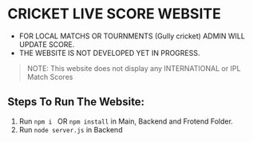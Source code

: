 # CRICKET LIVE SCORE WEBSITE

- FOR LOCAL MATCHS OR TOURNMENTS (Gully cricket) ADMIN WILL UPDATE SCORE. 
- THE WEBSITE IS NOT DEVELOPED YET IN PROGRESS.
  
> NOTE: This website does not display any INTERNATIONAL or IPL Match Scores

## Steps To Run The Website:
1. Run `npm i ` OR `npm install` in Main, Backend and Frotend Folder.
2. Run `node server.js` in Backend
